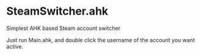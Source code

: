 # SteamSwitcher.ahk
Simplest AHK based Steam account switcher

Just run Main.ahk, and double click the username of the account you want active.